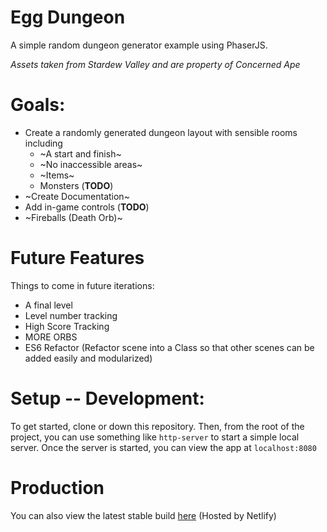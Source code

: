 # Egg Dungeon

A simple random dungeon generator example using PhaserJS.

_Assets taken from Stardew Valley and are property of Concerned Ape_

# Goals:

- Create a randomly generated dungeon layout with sensible rooms including
  - ~A start and finish~
  - ~No inaccessible areas~
  - ~Items~
  - Monsters (**TODO**)
- ~Create Documentation~
- Add in-game controls (**TODO**)
- ~Fireballs (Death Orb)~

# Future Features

Things to come in future iterations:

- A final level
- Level number tracking
- High Score Tracking
- MORE ORBS
- ES6 Refactor (Refactor scene into a Class so that other scenes can be added easily and modularized)

# Setup -- Development:

To get started, clone or down this repository. Then, from the root of the project, you can use something like `http-server` to start a simple local server. Once the server is started, you can view the app at `localhost:8080`

# Production

You can also view the latest stable build [here](https://egg-dungeon.netlify.com) (Hosted by Netlify)
